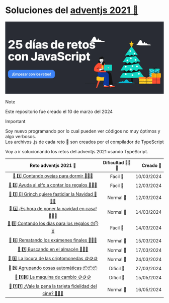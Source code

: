 # Soluciones del [adventjs 2021 🔗](https://2021.adventjs.dev/)

[![adventsjs hero](images/adventjsHero.webp)](https://2021.adventjs.dev/)

> [!NOTE]  
> Este repositorio fue creado el 10 de marzo del 2024

> [!IMPORTANT]  
> Soy nuevo programando por lo cual pueden ver códigos no muy óptimos y algo verbosos.  
> Los archivos .js de cada reto 🎯 son creados por el compilador de TypeScript

Voy a ir solucionando los retos del adventjs 2021 usando TypeScript.

|                         Reto adventjs 2021 🎯                         | Dificultad 🥉🥈🥇 |  Creado 📆 |
| :-------------------------------------------------------------------: | :---------------: | ---------: |
|       [🎯 1️⃣ Contando ovejas para dormir 🐑🐑🐑](./1/README.md)       |     Fácil 🥉      | 10/03/2024 |
|   [🎯 2️⃣ Ayuda al elfo a contar los regalos 🎁🎁🎁](./2/README.md)    |     Fácil 🥉      | 12/03/2024 |
| [ 🎯 3️⃣ El Grinch quiere fastidiar la Navidad 👹👹👹](./3/README.md)  |     Normal 🥈     | 12/03/2024 |
| [ 🎯 4️⃣ ️¡Es hora de poner la navidad en casa! 🎄🎄🎄](./4/README.md) |     Normal 🥈     | 14/03/2024 |
|   [🎯 5️⃣ Contando los días para los regalos ⏰⏱️⏳](./5/README.md)    |     Fácil 🥉      | 14/03/2024 |
|     [🎯 6️⃣ Rematando los exámenes finales 🧮🧮🧮](./6/README.md)      |     Normal 🥈     | 15/03/2024 |
|         [🎯 7️⃣ Buscando en el almacén 🏪🏪🏪](./7/README.md)          |     Normal 🥈     | 17/03/2024 |
|     [🎯 8️⃣ La locura de las criptomonedas 🪙🪙🪙 ](./8/README.md)     |     Normal 🥈     | 24/03/2024 |
|       [🎯 9️⃣ Agrupando cosas automáticas 📦📦📦](./9/README.md)       |    Dificil 🥇     | 27/03/2024 |
|       [🎯 1️⃣0️⃣ La maquina de cambio 🪙🪙🪙](./10/README.md)                  |    Dificil 🥇     | 15/05/2024 |
|       [🎯 1️⃣1️⃣ ¿Vale la pena la tarjeta fidelidad del cine? 🎫🎫🎫](./11/README.md)                  |    Normal 🥇     | 16/05/2024 |

